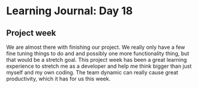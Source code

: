 # Learning Journal: Day 18
## Project week

We are almost there with finishing our project.  We really only have a few fine tuning things to do and and possibly one more functionality thing, but that would be a stretch goal.  This project week has been a great learning experience to stretch me as a developer and help me think bigger than just myself and my own coding. The team dynamic can really cause great productivity, which it has for us this week.
